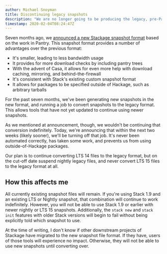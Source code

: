 ```yaml
---
author: Michael Snoyman
title: Discontinuing legacy snapshots
description: "We are no longer going to be producing the legacy, pre-Pantry snapshot files."
timestamp: 2020-02-04T08:24:47Z
---
```

Seven months ago, we [announced a new Stackage snapshot format](https://www.stackage.org/blog/2019/07/new-snapshot-format) based on the work in Pantry. This snapshot format provides a number of advantages over the previous format:

* It's smaller, leading to less bandwidth usage
* It provides for more download checks by including pantry trees
* With the advent of Casa, it allows for even more help with download caching, mirroring, and behind-the-firewall
* It's consistent with Stack's existing custom snapshot format
* It allows for packages to be specified outside of Hackage, such as arbitrary tarballs

For the past seven months, we've been generating new snapshots in the new format, and running a job to convert snapshots to the legacy format. This allows tools that have not yet updated to continue using newer snapshots.

As we mentioned at announcement, though, we wouldn't be continuing that conversion indefinitely. Today, we're announcing that within the next two weeks (likely sooner), we'll be turning off that job. It's never been automated correctly, has taken some work, and prevents us from using outside-of-Hackage packages.

Our plan is to continue converting LTS 14 files to the legacy format, but on the cut-off date suspend nightly legacy files, and never convert LTS 15 files to the legacy format at all.

## How this affects me

All currently existing snapshot files will remain. If you're using Stack 1.9 and an existing LTS or Nightly snapshot, that combination will continue to work indefinitely. However, you will not be able to use Stack 1.9 or earlier with newer nightly or LTS 15 snapshots. Additionally, the `stack new` and `stack init` features with older Stack versions will begin to fail without being explicitly told which snapshot to use.

At the time of writing, I don't know if other downstream projects of Stackage have migrated to the new snapshot file format. If they have, users of those tools will experience no impact. Otherwise, they will not be able to use new snapshots until converting over.
